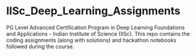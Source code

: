 # IISc_Deep_Learning_Assignments
PG Level Advanced Certification Program in Deep Learning Foundations and Applications - Indian Institute of Science (IISc).
This repo contains the coding assignments (along with solutions) and hackathon notebooks followed during the course.
